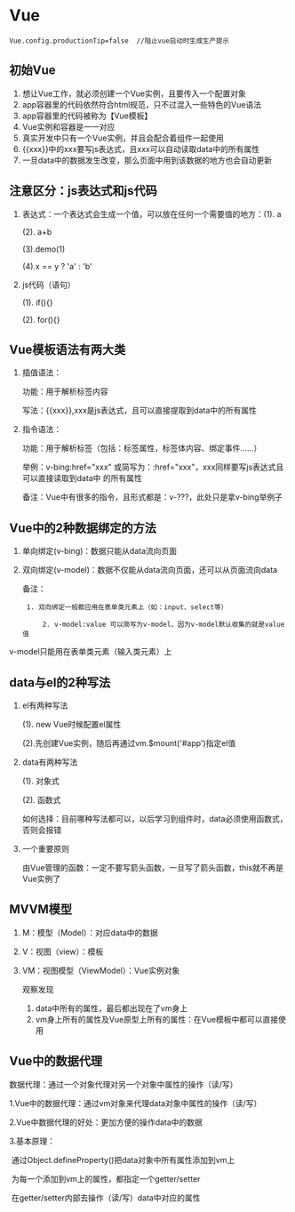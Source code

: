 # Vue

```vue
Vue.config.productionTip=false  //阻止vue启动时生成生产提示
```

## 初始Vue

1. 想让Vue工作，就必须创建一个Vue实例，且要传入一个配置对象
2. app容器里的代码依然符合html规范，只不过混入一些特色的Vue语法
3. app容器里的代码被称为【Vue模板】
4. Vue实例和容器是一一对应
5. 真实开发中只有一个Vue实例，并且会配合着组件一起使用
6. {{xxx}}中的xxx要写js表达式，且xxx可以自动读取data中的所有属性
7. 一旦data中的数据发生改变，那么页面中用到该数据的地方也会自动更新

## 注意区分：js表达式和js代码

1. 表达式：一个表达式会生成一个值，可以放在任何一个需要值的地方：(1). a

   (2). a+b

   (3).demo(1)

   (4).x == y ? 'a' : 'b'

2. js代码（语句）

   (1). if(){}

   (2). for(){}

## Vue模板语法有两大类

1. 插值语法：

   功能：用于解析标签内容

   写法：{{xxx}},xxx是js表达式，且可以直接提取到data中的所有属性

2. 指令语法：

   功能：用于解析标签（包括：标签属性，标签体内容、绑定事件......）

   举例：v-bing:href="xxx" 或简写为：:href="xxx"，xxx同样要写js表达式且可以直接读取到data中			的所有属性

   备注：Vue中有很多的指令，且形式都是：v-???，此处只是拿v-bing举例子

## Vue中的2种数据绑定的方法

1. 单向绑定(v-bing)：数据只能从data流向页面

2. 双向绑定(v-model)：数据不仅能从data流向页面，还可以从页面流向data

   备注：

   		1. 双向绑定一般都应用在表单类元素上（如：input、select等）
   
     		2. v-model:value 可以简写为v-model，因为v-model默认收集的就是value值

v-model只能用在表单类元素（输入类元素）上

## data与el的2种写法

1. el有两种写法

   (1). new Vue时候配置el属性

   (2).先创建Vue实例，随后再通过vm.$mount('#app')指定el值

2. data有两种写法

   (1). 对象式

   (2). 函数式

   如何选择：目前哪种写法都可以，以后学习到组件时，data必须使用函数式，否则会报错

3. 一个重要原则

   由Vue管理的函数：一定不要写箭头函数，一旦写了箭头函数，this就不再是Vue实例了

## MVVM模型

1. M：模型（Model）：对应data中的数据

2. V：视图（view）：模板

3. VM：视图模型（ViewModel）：Vue实例对象

   观察发现

   1. data中所有的属性，最后都出现在了vm身上
   2. vm身上所有的属性及Vue原型上所有的属性：在Vue模板中都可以直接使用

## Vue中的数据代理

数据代理：通过一个对象代理对另一个对象中属性的操作（读/写）

1.Vue中的数据代理：通过vm对象来代理data对象中属性的操作（读/写）

2.Vue中数据代理的好处：更加方便的操作data中的数据

3.基本原理：

​	通过Object.defineProperty()把data对象中所有属性添加到vm上

​	为每一个添加到vm上的属性，都指定一个getter/setter

​	在getter/setter内部去操作（读/写）data中对应的属性
